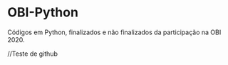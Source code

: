 # OBI-Python
Códigos em Python, finalizados e não finalizados da participação na OBI 2020.

//Teste de github